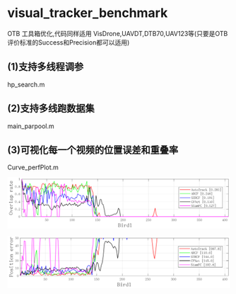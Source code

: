 # visual_tracker_benchmark
OTB 工具箱优化,代码同样适用 VisDrone,UAVDT,DTB70,UAV123等(只要是OTB评价标准的Success和Precision都可以适用)

## (1)支持多线程调参
hp_search.m

## (2)支持多线跑数据集
main_parpool.m

## (3)可视化每一个视频的位置误差和重叠率
Curve_perfPlot.m

![image](https://github.com/HonglinChu/visual_tracker_benchmark/blob/master/O-Bird1.png)

![image](https://github.com/HonglinChu/visual_tracker_benchmark/blob/master/E-Bird1.png)

